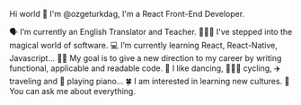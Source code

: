 Hi world 👋
I'm @ozgeturkdag, I'm a React Front-End Developer.

🗣 I’m currently an English Translator and Teacher. 
👩🏻‍💻 I've stepped into the magical world of software.
💻 I’m currently learning React, React-Native, Javascript...
🏃‍♀️ My goal is to give a new direction to my career by writing functional, applicable and readable code.
💃 I like dancing, 🚴🏻‍♀️ cycling, ✈️ traveling and 🎹 playing piano...
🍀 I am interested in learning new cultures.
💬 You can ask me about everything.
